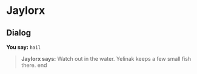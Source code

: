 # Jaylorx
## Dialog

**You say:** `hail`



>**Jaylorx says:** Watch out in the water. Yelinak keeps a few small fish there.
end
